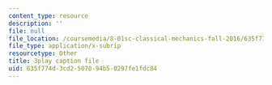 ```yaml
---
content_type: resource
description: ''
file: null
file_location: /coursemedia/8-01sc-classical-mechanics-fall-2016/635f774d3cd2507094b50297fe1fdc84_5ucfHd8FWKw.vtt
file_type: application/x-subrip
resourcetype: Other
title: 3play caption file
uid: 635f774d-3cd2-5070-94b5-0297fe1fdc84
---
```

